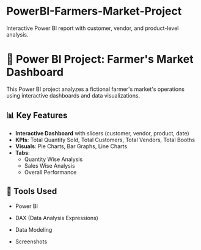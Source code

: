 # PowerBI-Farmers-Market-Project
Interactive Power BI report with customer, vendor, and product-level analysis.
# 🥕 Power BI Project: Farmer's Market Dashboard

This Power BI project analyzes a fictional farmer's market's operations using interactive dashboards and data visualizations.

## 📊 Key Features

- **Interactive Dashboard** with slicers (customer, vendor, product, date)
- **KPIs**: Total Quantity Sold, Total Customers, Total Vendors, Total Booths
- **Visuals**: Pie Charts, Bar Graphs, Line Charts
- **Tabs**:
  - Quantity Wise Analysis
  - Sales Wise Analysis
  - Overall Performance

## 🧰 Tools Used

- Power BI
- DAX (Data Analysis Expressions)
- Data Modeling

- Screenshots


